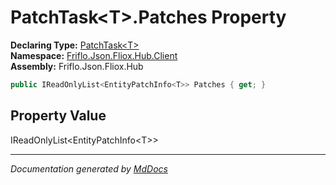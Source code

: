 ﻿<!--  
  <auto-generated>   
    The contents of this file were generated by a tool.  
    Changes to this file may be list if the file is regenerated  
  </auto-generated>   
-->

# PatchTask\<T\>.Patches Property

**Declaring Type:** [PatchTask\<T\>](../index.md)  
**Namespace:** [Friflo.Json.Fliox.Hub.Client](../../index.md)  
**Assembly:** Friflo.Json.Fliox.Hub

```csharp
public IReadOnlyList<EntityPatchInfo<T>> Patches { get; }
```

## Property Value

IReadOnlyList\<EntityPatchInfo\<T\>\>

___

*Documentation generated by [MdDocs](https://github.com/ap0llo/mddocs)*
